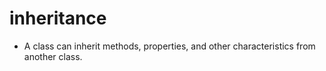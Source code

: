 # inheritance
- A class can inherit methods, properties, and other characteristics from another class. 
